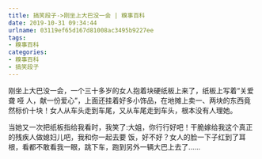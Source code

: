 ```yaml
---
title: 搞笑段子->刚坐上大巴没一会 | 糗事百科
date: 2019-10-31 09:34:44
urlname: 03119ef65d167d81008ac3495b9227ee
tags: 
- 糗事百科
categories:
- 糗事百科
- 搞笑段子
---
```

刚坐上大巴没一会，一个三十多岁的女人抱着块硬纸板上来了，纸板上写着“关爱聋 哑 人，献一份爱心”，上面还挂着好多小饰品，在地摊上卖一、两块的东西竟然标价十块！女人从车头走到车尾，又从车尾走到车头，根本没有人理她。

当她又一次把纸板指给我看时，我笑了:大姐，你行行好吧！干脆嫁给我这个真正的残疾人做媳妇儿吧，我和你一起去要 饭，好不好？女人的脸一下子红到了耳根，看都不敢看我一眼，跳下车，跑到另外一辆大巴上去了……


